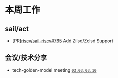 # 本周工作

## sail/act

- \[PR\][riscv/sail-riscv#765](https://github.com/riscv/sail-riscv/pull/765) Add Zilsd/Zclsd Support

## 会议/技术分享

- tech-golden-model meeting [`03.03`, `03.10`](https://docs.google.com/document/d/1f9ihMT8vcmgijmvebMiHttwSbw9eY_MKkR9ea3CNFCg)
